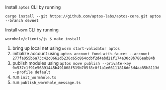 
Install `aptos` CLI by running
```shell
cargo install --git https://github.com/aptos-labs/aptos-core.git aptos --branch devnet
```

Install `worm` CLI by running
```
wormhole/clients/js $ make install
```

1. bring up local net using `worm start-validator aptos`
2. initialize account using `aptos account fund-with-faucet --account 277fa055b6a73c42c0662d5236c65c864ccbf2d4abd21f174a30c8b786eab84b`
3. publish modules using `aptos move publish --private-key 0x537c1f91e56891445b491068f519b705f8c0f1a1e66111816dd5d4aa85b8113d --profile default`
4. run `init_wormhole.ts`
5. run `publish_wormhole_message.ts`
